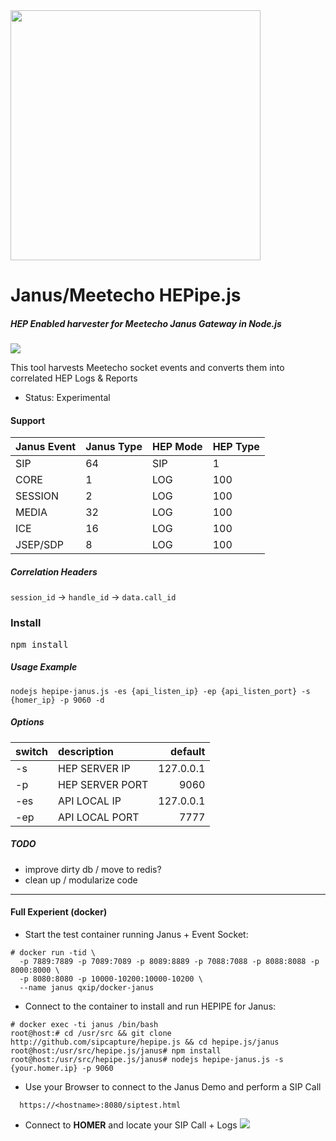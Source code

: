 <img src="https://i.imgur.com/scqdu3p.png" width="400">

# Janus/Meetecho HEPipe.js
##### HEP Enabled harvester for Meetecho Janus Gateway in Node.js

<img src="http://i.imgur.com/74Gswvq.gif" />

This tool harvests Meetecho socket events and converts them into correlated HEP Logs & Reports

* Status: Experimental

#### Support

| Janus Event | Janus Type | HEP Mode | HEP Type  |
|:--|:--|:--|:--|
| SIP | 64 | SIP | 1 |
| CORE | 1 | LOG | 100 |
| SESSION | 2 | LOG | 100 |
| MEDIA | 32 | LOG | 100 |
| ICE | 16 | LOG | 100 |
| JSEP/SDP | 8 | LOG | 100 |

##### Correlation Headers

```session_id``` -> ```handle_id``` -> ```data.call_id```



### Install
<pre>
npm install
</pre>

##### Usage Example
```
nodejs hepipe-janus.js -es {api_listen_ip} -ep {api_listen_port} -s {homer_ip} -p 9060 -d
``` 
##### Options

| switch  | description  | default |
|:--|:--|--:|
| -s | HEP SERVER IP | 127.0.0.1 |
| -p | HEP SERVER PORT | 9060 |
| -es| API LOCAL IP | 127.0.0.1 |
| -ep| API LOCAL PORT | 7777 |


##### TODO

* improve dirty db / move to redis?
* clean up / modularize code

-------------


#### Full Experient (docker)

- Start the test container running Janus + Event Socket:
```
# docker run -tid \
  -p 7889:7889 -p 7089:7089 -p 8089:8889 -p 7088:7088 -p 8088:8088 -p 8000:8000 \
  -p 8080:8080 -p 10000-10200:10000-10200 \
  --name janus qxip/docker-janus 
```
- Connect to the container to install and run HEPIPE for Janus:
```
# docker exec -ti janus /bin/bash
root@host:# cd /usr/src && git clone http://github.com/sipcapture/hepipe.js && cd hepipe.js/janus
root@host:/usr/src/hepipe.js/janus# npm install
root@host:/usr/src/hepipe.js/janus# nodejs hepipe-janus.js -s {your.homer.ip} -p 9060
```
- Use your Browser to connect to the Janus Demo and perform a SIP Call
```
  https://<hostname>:8080/siptest.html
```

- Connect to __HOMER__ and locate your SIP Call + Logs
  <img src="http://i.imgur.com/g3sT9ZF.png" />

```

